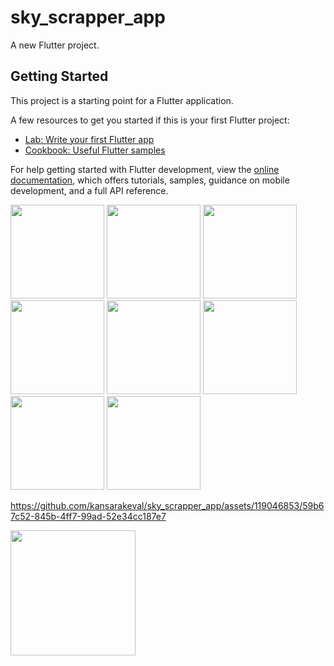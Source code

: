 # sky_scrapper_app

A new Flutter project.

## Getting Started

This project is a starting point for a Flutter application.

A few resources to get you started if this is your first Flutter project:

- [Lab: Write your first Flutter app](https://docs.flutter.dev/get-started/codelab)
- [Cookbook: Useful Flutter samples](https://docs.flutter.dev/cookbook)

For help getting started with Flutter development, view the
[online documentation](https://docs.flutter.dev/), which offers tutorials,
samples, guidance on mobile development, and a full API reference.

<p>
  <img src="https://github.com/kansarakeval/sky_scrapper_app/assets/119046853/93e782f9-61f6-4b28-9635-be7c45cef766" hight="500" width="150">
  <img src="https://github.com/kansarakeval/sky_scrapper_app/assets/119046853/655c8040-c85f-4675-bf04-bedf9219f7e3" hight="500" width="150">
  <img src="https://github.com/kansarakeval/sky_scrapper_app/assets/119046853/d708e157-da45-4fcf-9f2b-f8eee92e0ad8" hight="500" width="150">
  <img src="https://github.com/kansarakeval/sky_scrapper_app/assets/119046853/1e31b7cd-951f-4d24-974c-ba51dd5a34ae" hight="500" width="150">
  <img src="https://github.com/kansarakeval/sky_scrapper_app/assets/119046853/998a9c30-5e62-4a36-8f24-61d722050c4f" hight="500" width="150">
  <img src="https://github.com/kansarakeval/sky_scrapper_app/assets/119046853/af31e21b-2d1c-4fb5-ab6f-b620537e8ee2" hight="500" width="150">
  <img src="https://github.com/kansarakeval/sky_scrapper_app/assets/119046853/e3d6bb2d-7001-437a-adcd-d54d6a95c358" hight="500" width="150">
  <img src="https://github.com/kansarakeval/sky_scrapper_app/assets/119046853/7c1c8f9f-734b-40ee-a2be-fd56f5b42409" hight="500" width="150">
  
  
</p>

https://github.com/kansarakeval/sky_scrapper_app/assets/119046853/59b67c52-845b-4ff7-99ad-52e34cc187e7

<a href = "https://drive.google.com/file/d/1_-3OpbLYPH5g1NJ0E-PVuDgh_Yh7glyV/view?usp=sharing"> <img src="https://github.com/kansarakeval/sky_scrapper_app/assets/119046853/cc98c60b-c207-4349-8db0-29a3fee5b2fc" width="200"> </a>

